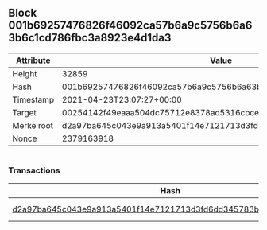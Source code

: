 ## Block 001b69257476826f46092ca57b6a9c5756b6a63b6c1cd786fbc3a8923e4d1da3

Attribute | Value
--- | ---
Height | 32859
Hash | 001b69257476826f46092ca57b6a9c5756b6a63b6c1cd786fbc3a8923e4d1da3
Timestamp | 2021-04-23T23:07:27+00:00
Target | 00254142f49eaaa504dc75712e8378ad5316cbcead634704b3734b6271167cc4
Merke root | d2a97ba645c043e9a913a5401f14e7121713d3fd6dd345783ba73582441f7321
Nonce | 2379163918

```

```

### Transactions

Hash | Amount
--- | ---
[d2a97ba645c043e9a913a5401f14e7121713d3fd6dd345783ba73582441f7321](d2a97ba645c043e9a913a5401f14e7121713d3fd6dd345783ba73582441f7321.md) | 10.00000000 SKEPTI 
